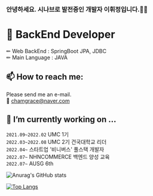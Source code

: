 ### 안녕하세요. 시나브로 발전중인 개발자 이휘정입니다.🐣🐥

# 🌱 BackEnd Developer    
  ✏ Web BackEnd : SpringBoot JPA, JDBC   
  ✏ Main Language : JAVA

 ## 📫 How to reach me: 
 Please send  me an e-mail.    
  📩 chamgrace@naver.com      

##  🔭 I’m currently working on ...
```2021.09~2022.02``` UMC 1기   
```2022.03~2022.08``` UMC 2기 건국대학교 리더    
```2022.04~``` 스타트업 '비니버스' 풀스택 개발자             
```2022.07~``` NHNCOMMERCE 백엔드 양성 교육         
```2022.07~``` AUSG 6th

 
![Anurag's GitHub stats](https://github-readme-stats.vercel.app/api?username=hwihwi99&show_icons=true&theme=dracula)

[![Top Langs](https://github-readme-stats.vercel.app/api/top-langs/?username=hwihwi99&layout=compact&theme=dracula)](https://github.com/anuraghazra/github-readme-stats)

<!--
**hwihwi99/hwihwi99** is a ✨ _special_ ✨ repository because its `README.md` (this file) appears on your GitHub profile.

Here are some ideas to get you started:

- 🔭 I’m currently working on ...
- 🌱 I’m currently learning ...
- 👯 I’m looking to collaborate on ...
- 🤔 I’m looking for help with ...
- 💬 Ask me about ...
- 📫 How to reach me:fswgjk ...
- 😄 Pronouns: ...
- ⚡ Fun fact: ...
-->
